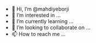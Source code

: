 - 👋 Hi, I’m @mahdiyeborji
- 👀 I’m interested in ...
- 🌱 I’m currently learning ...
- 💞️ I’m looking to collaborate on ...
- 📫 How to reach me ...

<!---
mahdiyeborji/mahdiyeborji is a ✨ special ✨ repository because its `README.md` (this file) appears on your GitHub profile.
You can click the Preview link to take a look at your changes.
--->
